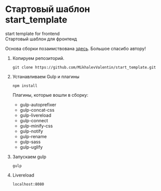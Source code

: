 # Стартовый шаблон<br>start_template
start template for  frontend<br>
Стартовый шаблон для фронтенд

Основа сборки позаимствована <a href="https://github.com/agragregra/start_html">здесь</a>. 
Большое спасибо автору! 

1. Копируем репозиторий.
	~~~	
	git clone https://github.com/MikhalevValentin/start_template.git
	~~~

2. Устанавливаем Gulp  и плагины  
	~~~
	npm install
	~~~

	Плагины, которые вошли в сборку:
	- gulp-autoprefixer
	- gulp-concat-css
	- gulp-livereload
	- gulp-connect
	- gulp-minify-css
	- gulp-notify
	- gulp-rename
	- gulp-sass
    - gulp-uglify

4. Запускаем gulp 
	~~~
	gulp
	~~~
5. Livereload  
	~~~
	localhost:8080
	~~~
